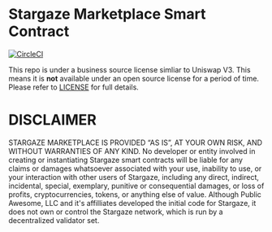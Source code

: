 # Stargaze Marketplace Smart Contract

[![CircleCI](https://circleci.com/gh/public-awesome/marketplace/tree/main.svg?style=svg)](https://circleci.com/gh/public-awesome/marketplace/tree/main)

This repo is under a business source license simliar to Uniswap V3. This means it is **not** available under an open source license for a period of time. Please refer
to [LICENSE](LICENSE) for full details.

# DISCLAIMER

STARGAZE MARKETPLACE IS PROVIDED “AS IS”, AT YOUR OWN RISK, AND WITHOUT WARRANTIES OF ANY KIND. No developer or entity involved in creating or instantiating Stargaze smart contracts will be liable for any claims or damages whatsoever associated with your use, inability to use, or your interaction with other users of Stargaze, including any direct, indirect, incidental, special, exemplary, punitive or consequential damages, or loss of profits, cryptocurrencies, tokens, or anything else of value. Although Public Awesome, LLC and it's affilliates developed the initial code for Stargaze, it does not own or control the Stargaze network, which is run by a decentralized validator set.
